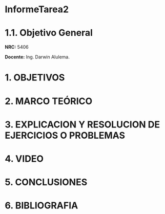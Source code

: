 
# InformeTarea2

 # 1.1. Objetivo General
 **NRC:** 5406
 
 **Docente:** Ing. Darwin Alulema.
 # 1. OBJETIVOS
 
 # 2. MARCO TEÓRICO 
 
 # 3. EXPLICACION Y RESOLUCION DE EJERCICIOS O PROBLEMAS 
 
# 4. VIDEO

# 5. CONCLUSIONES
# 6. BIBLIOGRAFIA
